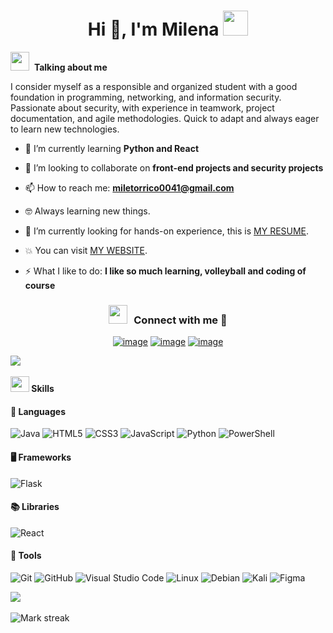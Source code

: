 <h1 align="center">Hi 👋, I'm Milena <img height="40" src="https://emoji.gg/assets/emoji/7333-parrotdance.gif"></h1>

<img src="https://media.giphy.com/media/ObNTw8Uzwy6KQ/giphy.gif" width="30px">&nbsp; <strong>Talking about me</strong> 

<p> I consider myself as a responsible and organized student with a good foundation in programming, 
networking, and information security. Passionate about security, with experience in teamwork, project documentation, and agile methodologies.
Quick to adapt and always eager to learn new technologies. </p>

- 🌱 I’m currently learning **Python and React**

- 👯 I’m looking to collaborate on **front-end projects and security projects**

- 📫 How to reach me: **miletorrico0041@gmail.com**

- 🤓 Always learning new things.

- 🤔 I’m currently looking for hands-on experience, this is [MY RESUME]().

- 💥 You can visit [MY WEBSITE]().

- ⚡ What I like to do: **I like so much learning, volleyball and coding of course**

<h3 align="center" > <img src="https://media.giphy.com/media/iY8CRBdQXODJSCERIr/giphy.gif" width="30" height="30" style="margin-right: 10px;">Connect with me 🤝 </h3>
<div align="center">

[![image](https://img.shields.io/badge/LinkedIn-0077B5?style=for-the-badge&logo=linkedin&logoColor=white)](https:/www.linkedin.com/in/milena-torrico-santiestevez-49433023a)
[![image](https://img.shields.io/badge/Instagram-E4405F?style=for-the-badge&logo=instagram&logoColor=white)](https://www.instagram.com/milets_04/)
[![image](https://img.shields.io/badge/Gmail-D14836?style=for-the-badge&logo=gmail&logoColor=white)](mailto:produtor.miletorrico0041@gmail.com)
  
</div>

<img src="https://user-images.githubusercontent.com/73097560/115834477-dbab4500-a447-11eb-908a-139a6edaec5c.gif"><br><br>
<img src="https://media2.giphy.com/media/QssGEmpkyEOhBCb7e1/giphy.gif?cid=ecf05e47a0n3gi1bfqntqmob8g9aid1oyj2wr3ds3mg700bl&rid=giphy.gif" width ="30" height = "25"><b> Skills</b>

#### 🔧 Languages

![Java](https://img.shields.io/badge/java-%23ED8B00.svg?style=for-the-badge&logo=openjdk&logoColor=white)
![HTML5](https://img.shields.io/badge/html5-%23E34F26.svg?style=for-the-badge&logo=html5&logoColor=white)
![CSS3](https://img.shields.io/badge/css3-%231572B6.svg?style=for-the-badge&logo=css3&logoColor=white)
![JavaScript](https://img.shields.io/badge/JavaScript-%23323330.svg?style=for-the-badge&logo=javascript&logoColor=F7DF1E)
![Python](https://img.shields.io/badge/Python-%2314354C.svg?style=for-the-badge&logo=python&logoColor=white)
![PowerShell](https://img.shields.io/badge/PowerShell-%235391FE.svg?style=for-the-badge&logo=powershell&logoColor=white)

#### 🖥️ Frameworks
![Flask](https://img.shields.io/badge/flask-%23000.svg?style=for-the-badge&logo=flask&logoColor=white)

#### 📚 Libraries
![React](https://img.shields.io/badge/react-%2320232a.svg?style=for-the-badge&logo=react&logoColor=%2361DAFB)

#### 🔧 Tools

![Git](https://img.shields.io/badge/git-%23F05033.svg?style=for-the-badge&logo=git&logoColor=white)
![GitHub](https://img.shields.io/badge/github-%23121011.svg?style=for-the-badge&logo=github&logoColor=white)
![Visual Studio Code](https://img.shields.io/badge/Visual%20Studio%20Code-0078d7.svg?style=for-the-badge&logo=visual-studio-code&logoColor=white)
![Linux](https://img.shields.io/badge/Linux-FCC624?style=for-the-badge&logo=linux&logoColor=black)
![Debian](https://img.shields.io/badge/Debian-D70A53?style=for-the-badge&logo=debian&logoColor=white)
![Kali](https://img.shields.io/badge/Kali-268BEE?style=for-the-badge&logo=kalilinux&logoColor=white)
![Figma](https://img.shields.io/badge/Figma-%23F24E1E.svg?style=for-the-badge&logo=figma&logoColor=white)

<img src="https://github-readme-stats.vercel.app/api?username=milets04&theme=dark&show_icons=true&count_private=true" />
  <br></br>
<img  title="🔥 Get streak stats for your profile at git.io/streak-stats" alt="Mark streak" src="https://github-readme-streak-stats.herokuapp.com/?user=milets04&theme=dark&hide_border=false" /> 
